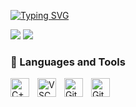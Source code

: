 [![Typing SVG](https://readme-typing-svg.herokuapp.com?color=00E0FF&lines=%F0%9F%8F%84+Hi%2C+I%E2%80%99m+Brandon!+:%29)](https://git.io/typing-svg)

<a target="_blank" href="https://www.linkedin.com/in/sunbrandon"><img src="https://img.shields.io/badge/-LinkedIn-0077B5?style=for-the-badge&logo=Linkedin&logoColor=white"></img></a>
<a target="_blank" href="mailto:brandonthesun@gmail.com"><img src="https://img.shields.io/badge/-Gmail-D14836?style=for-the-badge&logo=Gmail&logoColor=white"></img></a>

### 🧰 Languages and Tools
<!-- [![Languages](https://skillicons.dev/icons?i=cpp,py,vscode)](https://skillicons.dev) -->
<img align="left" alt="C++" width="30px" style="padding-right:10px;" src="https://cdn.jsdelivr.net/gh/devicons/devicon/icons/cplusplus/cplusplus-plain.svg"/>
<img align="left" alt="VSCode" width="30px" style="padding-right:10px;" src="https://cdn.jsdelivr.net/gh/devicons/devicon/icons/vscode/vscode-original.svg"/>
<img align="left" alt="Git" width="30px" style="padding-right:10px;" src="https://cdn.jsdelivr.net/gh/devicons/devicon/icons/git/git-original.svg"/>
<img align="left" alt="GitHub" width="30px" style="padding-right:10px;" src="https://cdn.jsdelivr.net/gh/devicons/devicon/icons/github/github-original.svg"/>
<br />

<!-- GitHub Stats -->
<!--
#

<a href="https://github.com/sunbrandon">
  <img height="180em" src="https://github-readme-stats.vercel.app/api?username=sunbrandon&theme=buefy&show_icons=true" />
  <img height="180em" src="https://github-readme-stats.vercel.app/api/top-langs/?username=sunbrandon&theme=buefy&layout=compact" />
</a>
-->
